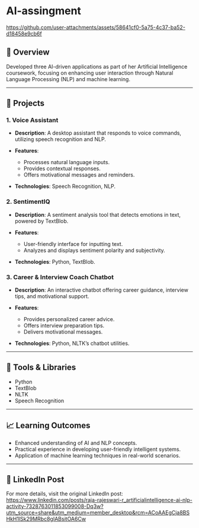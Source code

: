 # AI-assingment

https://github.com/user-attachments/assets/58641cf0-5a75-4c37-ba52-d18458e9cb6f

## 📌 Overview

Developed three AI-driven applications as part of her Artificial Intelligence coursework, focusing on enhancing user interaction through Natural Language Processing (NLP) and machine learning.

---

## 🧠 Projects

### 1. Voice Assistant

* **Description**: A desktop assistant that responds to voice commands, utilizing speech recognition and NLP.
* **Features**:

  * Processes natural language inputs.
  * Provides contextual responses.
  * Offers motivational messages and reminders.
* **Technologies**: Speech Recognition, NLP.

### 2. SentimentIQ

* **Description**: A sentiment analysis tool that detects emotions in text, powered by TextBlob.
* **Features**:

  * User-friendly interface for inputting text.
  * Analyzes and displays sentiment polarity and subjectivity.
* **Technologies**: Python, TextBlob.

### 3. Career & Interview Coach Chatbot

* **Description**: An interactive chatbot offering career guidance, interview tips, and motivational support.
* **Features**:

  * Provides personalized career advice.
  * Offers interview preparation tips.
  * Delivers motivational messages.
* **Technologies**: Python, NLTK’s chatbot utilities.
---

## 🔧 Tools & Libraries

* Python
* TextBlob
* NLTK
* Speech Recognition

---

## 📈 Learning Outcomes

* Enhanced understanding of AI and NLP concepts.
* Practical experience in developing user-friendly intelligent systems.
* Application of machine learning techniques in real-world scenarios.

---

## 🔗 LinkedIn Post

For more details, visit the original LinkedIn post:
https://www.linkedin.com/posts/raja-rajeswari-r_artificialintelligence-ai-nlp-activity-7328763011853099008-Dq3w?utm_source=share&utm_medium=member_desktop&rcm=ACoAAEgCja8BSHkH1lSk29MRbc8gIABsitOA6Cw

